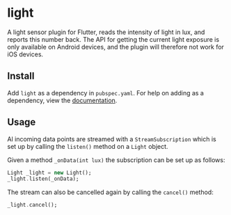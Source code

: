# light

A light sensor plugin for Flutter, reads the intensity of light in lux, and reports this number back.
The API for getting the current light exposure is only available on Android devices, and the plugin will therefore not work for iOS devices.

## Install
Add ```light``` as a dependency in  `pubspec.yaml`.
For help on adding as a dependency, view the [documentation](https://flutter.io/using-packages/).

## Usage
Al incoming data points are streamed with a `StreamSubscription` which is set up by calling the `listen()` method on a `Light` object.

Given a method `_onData(int lux)` the subscription can be set up as follows:
```dart
Light _light = new Light();
_light.listen(_onData);
```

The stream can also be cancelled again by calling the `cancel()` method:

```dart
_light.cancel();
```




